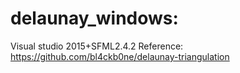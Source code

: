 # delaunay_windows:
Visual studio 2015+SFML2.4.2
Reference:
https://github.com/bl4ckb0ne/delaunay-triangulation
